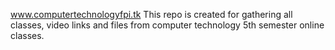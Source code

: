 www.computertechnologyfpi.tk
This repo is created for gathering all classes, video links and files from computer technology 5th semester online classes.

